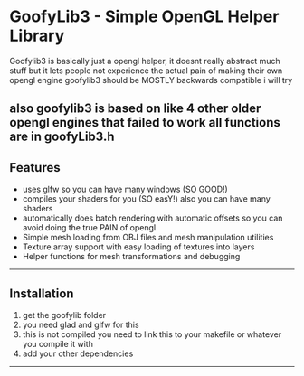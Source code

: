 # GoofyLib3 - Simple OpenGL Helper Library

Goofylib3 is basically just a opengl helper, it doesnt really abstract much stuff but it lets people not experience the actual pain of making their own opengl engine
goofylib3 should be MOSTLY backwards compatible i will try

also goofylib3 is based on like 4 other older opengl engines that failed to work
all functions are in goofyLib3.h
---

## Features

- uses glfw so you can have many windows (SO GOOD!)
- compiles your shaders for you (SO easY!) also you can have many shaders
- automatically does batch rendering with automatic offsets so you can avoid doing the true PAIN of opengl
- Simple mesh loading from OBJ files and mesh manipulation utilities
- Texture array support with easy loading of textures into layers
- Helper functions for mesh transformations and debugging

---

## Installation

1. get the goofylib folder
2. you need glad and glfw for this
3. this is not compiled you need to link this to your makefile or whatever you compile it with
4. add your other dependencies

---
